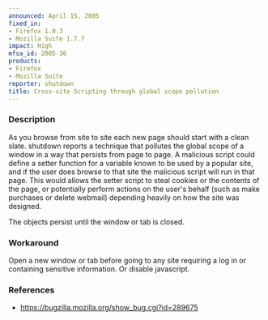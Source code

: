 ```yaml
---
announced: April 15, 2005
fixed_in:
- Firefox 1.0.3
- Mozilla Suite 1.7.7
impact: High
mfsa_id: 2005-36
products:
- Firefox
- Mozilla Suite
reporter: shutdown
title: Cross-site Scripting through global scope pollution
---
```


<h3>Description</h3>

<p>As you browse from site to site each new page should start with a clean
slate. shutdown reports a technique that pollutes the global scope of
a window in a way that persists from page to page.
A malicious script could define a setter function
for a variable known to be used by a popular site, and if the user
does browse to that site the malicious script will run in that page.
This would allows the setter script to steal cookies or the contents
of the page, or potentially perform actions on the user's behalf
(such as make purchases or delete webmail) depending heavily on
how the site was designed.</p>

<p>The objects persist until the window or tab is closed.</p>

<h3>Workaround</h3>

<p>Open a new window or tab before going to any site requiring a log in
or containing sensitive information. Or disable javascript.</p>

<h3>References</h3>

<ul>
<li><a href="https://bugzilla.mozilla.org/show_bug.cgi?id=289675">
https://bugzilla.mozilla.org/show_bug.cgi?id=289675</a></li>
</ul>



